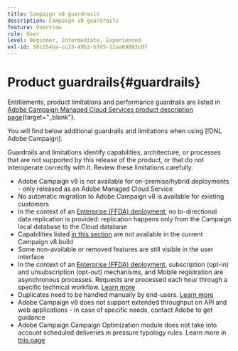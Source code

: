 ```yaml
---
title: Campaign v8 guardrails
description: Campaign v8 guardrails
feature: Overview
role: User
level: Beginner, Intermediate, Experienced
exl-id: 50c254ba-cc33-49b2-b7d5-12aa69883c07
---
```

# Product guardrails{#guardrails}

Entitlements, product limitations and performance guardrails are listed in [Adobe Campaign Managed Cloud Services product description page](https://helpx.adobe.com/legal/product-descriptions/adobe-campaign-managed-cloud-services.html){target="_blank"}.

You will find below additional guardrails and limitations when using [!DNL Adobe Campaign]. 

Guardrails and limitations identify capabilities, architecture, or processes that are not supported by this release of the product, or that do not interoperate correctly with it. Review these limitations carefully.

* Adobe Campaign v8 is not available for on-premise/hybrid deployments - only released as an Adobe Managed Cloud Service
* No automatic migration to Adobe Campaign v8 is available for existing customers
* In the context of an [Enterprise (FFDA) deployment](../architecture/enterprise-deployment.md), no bi-directional data replication is provided: replication happens only from the Campaign local database to the Cloud database
* Capabilities listed [in this section](v7-to-v8.md#gs-unavailable-features) are not available in the current Campaign v8 build
* Some non-available or removed features are still visible in the user interface
* In the context of an [Enterprise (FFDA) deployment](../architecture/enterprise-deployment.md), subscription (opt-in) and unsubscription (opt-out) mechanisms, and Mobile registration are asynchronous processes. Requests are processed each hour through a specific technical workflow. [Learn more](../architecture/replication.md#tech-wf)
* Duplicates need to be handled manually by end-users. [Learn more](../architecture/keys.md)
* Adobe Campaign v8 does not support extended throughput on API and web applications - in case of specific needs, contact Adobe to get guidance
* Adobe Campaign Campaign Optimization module does not take into account scheduled deliveries in pressure typology rules. Learn more in [this page](https://experienceleague.adobe.com/docs/campaign/automation/campaign-optimization/pressure-rules.html)